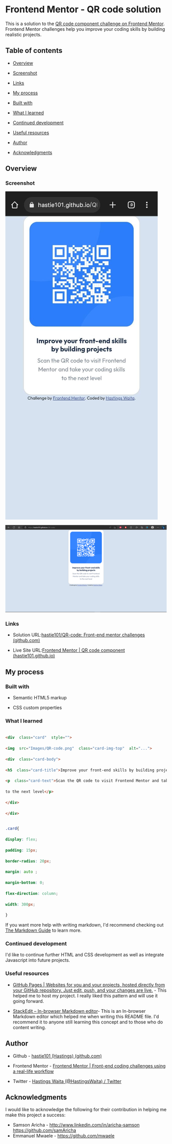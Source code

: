 # Frontend Mentor - QR code solution

  

This is a solution to the [QR code component challenge on Frontend Mentor](https://www.frontendmentor.io/challenges/qr-code-component-iux_sIO_H). Frontend Mentor challenges help you improve your coding skills by building realistic projects.

  

## Table of contents

  

- [Overview](#overview)

- [Screenshot](#screenshot)

- [Links](#links)

- [My process](#my-process)

- [Built with](#built-with)

- [What I learned](#what-i-learned)

- [Continued development](#continued-development)

- [Useful resources](#useful-resources)

- [Author](#author)

- [Acknowledgments](#acknowledgments)

  


  

## Overview

  

### Screenshot

  

![](./Screenshots/Mobile%20view.jpeg)

![](./Screenshots/PC%20view.png)

  
  



### Links

  

- Solution URL:[hastie101/QR-code: Front-end mentor challenges (github.com)](https://github.com/hastie101/QR-code)

- Live Site URL:[Frontend Mentor | QR code component (hastie101.github.io)](https://hastie101.github.io/QR-code/)

  

## My process

  

### Built with

  

- Semantic HTML5 markup

- CSS custom properties


  

### What I learned

  

  

```html

<div  class="card"  style="">

<img  src="Images/QR-code.png"  class="card-img-top"  alt="...">

<div  class="card-body">

<h5  class="card-title">Improve your front-end skills by building projects</h5>

<p  class="card-text">Scan the QR code to visit Frontend Mentor and take your coding skills

to the next level</p>

</div>

</div>

```

```css

.card{

display: flex;

padding: 15px;

border-radius: 20px;

margin: auto ;

margin-bottom: 0;

flex-direction: column;

width: 300px;

}

```


  

If you want more help with writing markdown, I'd recommend checking out [The Markdown Guide](https://www.markdownguide.org/) to learn more.

  

  

### Continued development

  

I'd like to continue further HTML and CSS development as well as integrate Javascript into future projects.

 

  

### Useful resources

  

- [GitHub Pages | Websites for you and your projects, hosted directly from your GitHub repository. Just edit, push, and your changes are live.](https://pages.github.com/) - This helped me to host my project. I really liked this pattern and will use it going forward.

- [StackEdit – In-browser Markdown editor](https://stackedit.io/)- This is an In-browser Markdown editor which helped me when writing this README file. I'd recommend it to anyone still learning this concept and to those who do content writing.



  

## Author

  

- Github - [hastie101 (Hastings) (github.com)](https://github.com/hastie101)

- Frontend Mentor - [Frontend Mentor | Front-end coding challenges using a real-life workflow](https://www.frontendmentor.io/home)

- Twitter - [Hastings Waita (@HastingsWaita) / Twitter](https://twitter.com/HastingsWaita)

  


  

## Acknowledgments

  
I would like to acknowledge the following for their contribution in helping me make this project a success:

 - Samson Aricha - http://www.linkedin.com/in/aricha-samson https://github.com/samAricha
 - Emmanuel Mwaele - https://github.com/mwaele